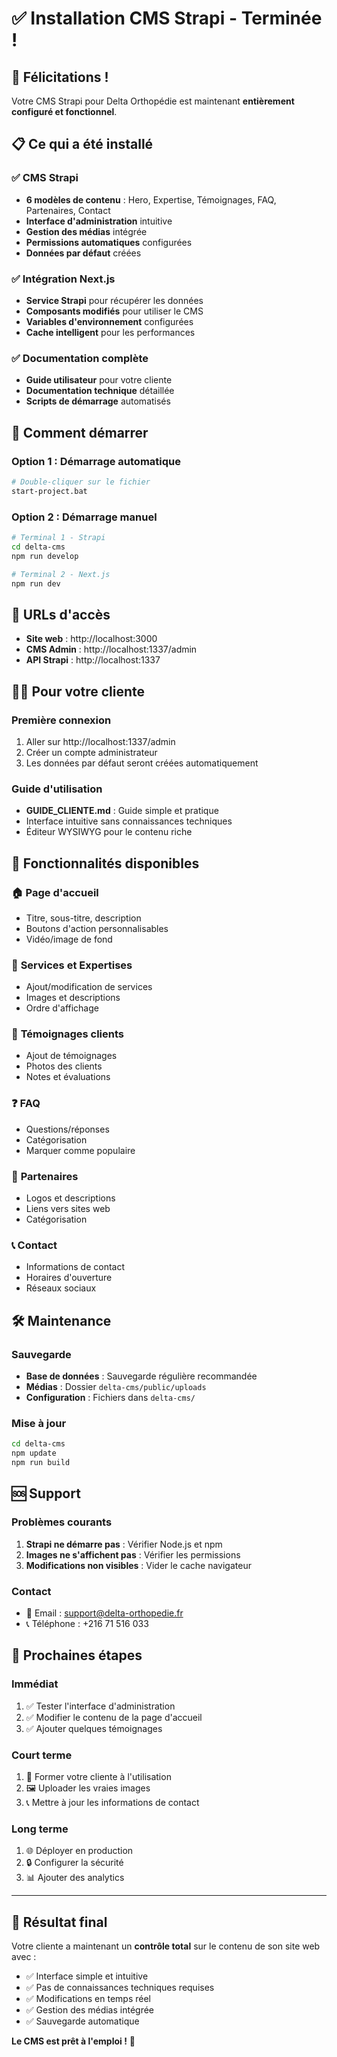# ✅ Installation CMS Strapi - Terminée !

## 🎉 Félicitations !

Votre CMS Strapi pour Delta Orthopédie est maintenant **entièrement configuré et fonctionnel**.

## 📋 Ce qui a été installé

### ✅ **CMS Strapi**
- **6 modèles de contenu** : Hero, Expertise, Témoignages, FAQ, Partenaires, Contact
- **Interface d'administration** intuitive
- **Gestion des médias** intégrée
- **Permissions automatiques** configurées
- **Données par défaut** créées

### ✅ **Intégration Next.js**
- **Service Strapi** pour récupérer les données
- **Composants modifiés** pour utiliser le CMS
- **Variables d'environnement** configurées
- **Cache intelligent** pour les performances

### ✅ **Documentation complète**
- **Guide utilisateur** pour votre cliente
- **Documentation technique** détaillée
- **Scripts de démarrage** automatisés

## 🚀 Comment démarrer

### Option 1 : Démarrage automatique
```bash
# Double-cliquer sur le fichier
start-project.bat
```

### Option 2 : Démarrage manuel
```bash
# Terminal 1 - Strapi
cd delta-cms
npm run develop

# Terminal 2 - Next.js
npm run dev
```

## 📱 URLs d'accès

- **Site web** : http://localhost:3000
- **CMS Admin** : http://localhost:1337/admin
- **API Strapi** : http://localhost:1337

## 👩‍💼 Pour votre cliente

### Première connexion
1. Aller sur http://localhost:1337/admin
2. Créer un compte administrateur
3. Les données par défaut seront créées automatiquement

### Guide d'utilisation
- **GUIDE_CLIENTE.md** : Guide simple et pratique
- Interface intuitive sans connaissances techniques
- Éditeur WYSIWYG pour le contenu riche

## 🔧 Fonctionnalités disponibles

### 🏠 **Page d'accueil**
- Titre, sous-titre, description
- Boutons d'action personnalisables
- Vidéo/image de fond

### 🎯 **Services et Expertises**
- Ajout/modification de services
- Images et descriptions
- Ordre d'affichage

### 💬 **Témoignages clients**
- Ajout de témoignages
- Photos des clients
- Notes et évaluations

### ❓ **FAQ**
- Questions/réponses
- Catégorisation
- Marquer comme populaire

### 🤝 **Partenaires**
- Logos et descriptions
- Liens vers sites web
- Catégorisation

### 📞 **Contact**
- Informations de contact
- Horaires d'ouverture
- Réseaux sociaux

## 🛠️ Maintenance

### Sauvegarde
- **Base de données** : Sauvegarde régulière recommandée
- **Médias** : Dossier `delta-cms/public/uploads`
- **Configuration** : Fichiers dans `delta-cms/`

### Mise à jour
```bash
cd delta-cms
npm update
npm run build
```

## 🆘 Support

### Problèmes courants
1. **Strapi ne démarre pas** : Vérifier Node.js et npm
2. **Images ne s'affichent pas** : Vérifier les permissions
3. **Modifications non visibles** : Vider le cache navigateur

### Contact
- 📧 Email : support@delta-orthopedie.fr
- 📞 Téléphone : +216 71 516 033

## 🎯 Prochaines étapes

### Immédiat
1. ✅ Tester l'interface d'administration
2. ✅ Modifier le contenu de la page d'accueil
3. ✅ Ajouter quelques témoignages

### Court terme
1. 📝 Former votre cliente à l'utilisation
2. 🖼️ Uploader les vraies images
3. 📞 Mettre à jour les informations de contact

### Long terme
1. 🌐 Déployer en production
2. 🔒 Configurer la sécurité
3. 📊 Ajouter des analytics

---

## 🎉 **Résultat final**

Votre cliente a maintenant un **contrôle total** sur le contenu de son site web avec :
- ✅ Interface simple et intuitive
- ✅ Pas de connaissances techniques requises
- ✅ Modifications en temps réel
- ✅ Gestion des médias intégrée
- ✅ Sauvegarde automatique

**Le CMS est prêt à l'emploi !** 🚀 